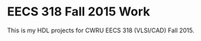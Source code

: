 EECS 318 Fall 2015 Work
======================================

This is my HDL projects for CWRU EECS 318 (VLSI/CAD) Fall 2015.
